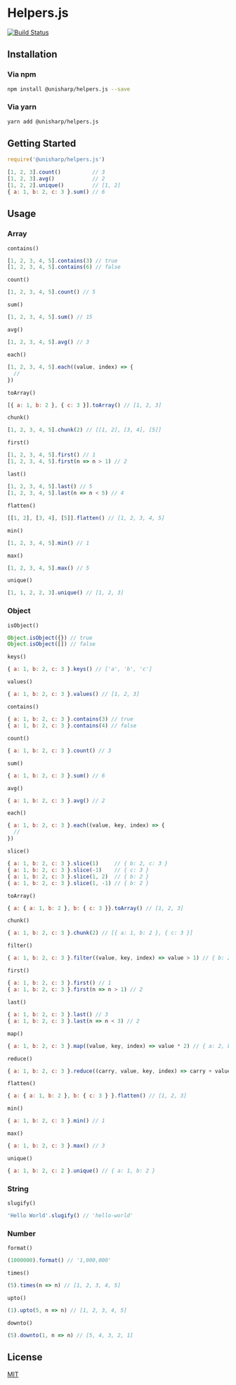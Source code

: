 # Helpers.js

[![Build Status](https://travis-ci.org/UniSharp/helpers.js.svg?branch=master)](https://travis-ci.org/UniSharp/helpers.js)

## Installation

### Via npm

```bash
npm install @unisharp/helpers.js --save
```

### Via yarn

```bash
yarn add @unisharp/helpers.js
```

## Getting Started

```javascript
require('@unisharp/helpers.js')

[1, 2, 3].count()          // 3
[1, 2, 3].avg()            // 2
[1, 2, 2].unique()         // [1, 2]
{ a: 1, b: 2, c: 3 }.sum() // 6
```

## Usage

### Array

`contains()`

```javascript
[1, 2, 3, 4, 5].contains(3) // true
[1, 2, 3, 4, 5].contains(6) // false
```

`count()`

```javascript
[1, 2, 3, 4, 5].count() // 5
```

`sum()`

```javascript
[1, 2, 3, 4, 5].sum() // 15
```

`avg()`

```javascript
[1, 2, 3, 4, 5].avg() // 3
```

`each()`

```javascript
[1, 2, 3, 4, 5].each((value, index) => {
  //
})
```

`toArray()`

```javascript
[{ a: 1, b: 2 }, { c: 3 }].toArray() // [1, 2, 3]
```

`chunk()`

```javascript
[1, 2, 3, 4, 5].chunk(2) // [[1, 2], [3, 4], [5]]
```

`first()`

```javascript
[1, 2, 3, 4, 5].first() // 1
[1, 2, 3, 4, 5].first(n => n > 1) // 2
```

`last()`

```javascript
[1, 2, 3, 4, 5].last() // 5
[1, 2, 3, 4, 5].last(n => n < 5) // 4
```

`flatten()`

```javascript
[[1, 2], [3, 4], [5]].flatten() // [1, 2, 3, 4, 5]
```

`min()`

```javascript
[1, 2, 3, 4, 5].min() // 1
```

`max()`

```javascript
[1, 2, 3, 4, 5].max() // 5
```

`unique()`

```javascript
[1, 1, 2, 2, 3].unique() // [1, 2, 3]
```

### Object

`isObject()`

```javascript
Object.isObject({}) // true
Object.isObject([]) // false
```

`keys()`

```javascript
{ a: 1, b: 2, c: 3 }.keys() // ['a', 'b', 'c']
```

`values()`

```javascript
{ a: 1, b: 2, c: 3 }.values() // [1, 2, 3]
```

`contains()`

```javascript
{ a: 1, b: 2, c: 3 }.contains(3) // true
{ a: 1, b: 2, c: 3 }.contains(4) // false
```

`count()`

```javascript
{ a: 1, b: 2, c: 3 }.count() // 3
```

`sum()`

```javascript
{ a: 1, b: 2, c: 3 }.sum() // 6
```

`avg()`

```javascript
{ a: 1, b: 2, c: 3 }.avg() // 2
```

`each()`

```javascript
{ a: 1, b: 2, c: 3 }.each((value, key, index) => {
  //
})
```

`slice()`

```javascript
{ a: 1, b: 2, c: 3 }.slice(1)     // { b: 2, c: 3 }
{ a: 1, b: 2, c: 3 }.slice(-1)    // { c: 3 }
{ a: 1, b: 2, c: 3 }.slice(1, 2)  // { b: 2 }
{ a: 1, b: 2, c: 3 }.slice(1, -1) // { b: 2 }
```

`toArray()`

```javascript
{ a: { a: 1, b: 2 }, b: { c: 3 }}.toArray() // [1, 2, 3]
```

`chunk()`

```javascript
{ a: 1, b: 2, c: 3 }.chunk(2) // [{ a: 1, b: 2 }, { c: 3 }]
```

`filter()`

```javascript
{ a: 1, b: 2, c: 3 }.filter((value, key, index) => value > 1) // { b: 2, c: 3 }
```

`first()`

```javascript
{ a: 1, b: 2, c: 3 }.first() // 1
{ a: 1, b: 2, c: 3 }.first(n => n > 1) // 2
```

`last()`

```javascript
{ a: 1, b: 2, c: 3 }.last() // 3
{ a: 1, b: 2, c: 3 }.last(n => n < 3) // 2
```

`map()`

```javascript
{ a: 1, b: 2, c: 3 }.map((value, key, index) => value * 2) // { a: 2, b: 4, c: 6 }
```

`reduce()`

```javascript
{ a: 1, b: 2, c: 3 }.reduce((carry, value, key, index) => carry + value) // 6
```

`flatten()`

```javascript
{ a: { a: 1, b: 2 }, b: { c: 3 } }.flatten() // [1, 2, 3]
```

`min()`

```javascript
{ a: 1, b: 2, c: 3 }.min() // 1
```

`max()`

```javascript
{ a: 1, b: 2, c: 3 }.max() // 3
```

`unique()`

```javascript
{ a: 1, b: 2, c: 2 }.unique() // { a: 1, b: 2 }
```

### String

`slugify()`

```javascript
'Hello World'.slugify() // 'hello-world'
```

### Number

`format()`

```javascript
(1000000).format() // '1,000,000'
```

`times()`

```javascript
(5).times(n => n) // [1, 2, 3, 4, 5]
```

`upto()`

```javascript
(1).upto(5, n => n) // [1, 2, 3, 4, 5]
```

`downto()`

```javascript
(5).downto(1, n => n) // [5, 4, 3, 2, 1]
```

## License

[MIT](https://unisharp.mit-license.org/)
